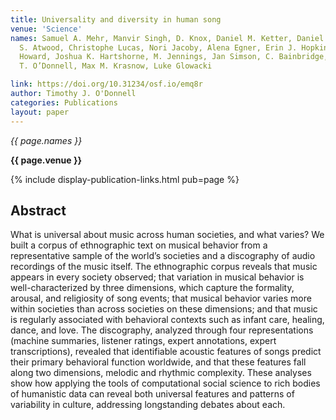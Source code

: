 ```yaml
---
title: Universality and diversity in human song
venue: 'Science'
names: Samuel A. Mehr, Manvir Singh, D. Knox, Daniel M. Ketter, Daniel Pickens-Jones,
  S. Atwood, Christophe Lucas, Nori Jacoby, Alena Egner, Erin J. Hopkins, Rhea M.
  Howard, Joshua K. Hartshorne, M. Jennings, Jan Simson, C. Bainbridge, S. Pinker,
  T. O’Donnell, Max M. Krasnow, Luke Glowacki

link: https://doi.org/10.31234/osf.io/emq8r
author: Timothy J. O'Donnell
categories: Publications
layout: paper
---
```


*{{ page.names }}*

**{{ page.venue }}**

{% include display-publication-links.html pub=page %}

## Abstract

What is universal about music across human societies, and what varies? We built a corpus of ethnographic text on musical behavior from a representative sample of the world’s societies and a discography of audio recordings of the music itself. The ethnographic corpus reveals that music appears in every society observed; that variation in musical behavior is well-characterized by three dimensions, which capture the formality, arousal, and religiosity of song events; that musical behavior varies more within societies than across societies on these dimensions; and that music is regularly associated with behavioral contexts such as infant care, healing, dance, and love. The discography, analyzed through four representations (machine summaries, listener ratings, expert annotations, expert transcriptions), revealed that identifiable acoustic features of songs predict their primary behavioral function worldwide, and that these features fall along two dimensions, melodic and rhythmic complexity. These analyses show how applying the tools of computational social science to rich bodies of humanistic data can reveal both universal features and patterns of variability in culture, addressing longstanding debates about each.